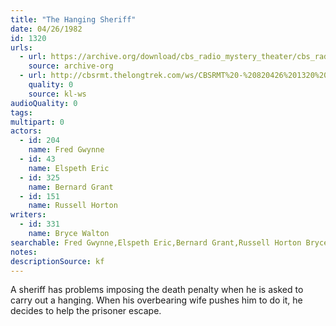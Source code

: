 ```yaml
---
title: "The Hanging Sheriff"
date: 04/26/1982
id: 1320
urls: 
  - url: https://archive.org/download/cbs_radio_mystery_theater/cbs_radio_mystery_theater-1301-1350.zip/cbs_radio_mystery_theater-1301-1350%2Fcbsrmt_1320_the_hanging_sheriff.mp3
    source: archive-org
  - url: http://cbsrmt.thelongtrek.com/ws/CBSRMT%20-%20820426%201320%20The%20Hanging%20Sheriff_ws.mp3
    quality: 0
    source: kl-ws
audioQuality: 0
tags: 
multipart: 0
actors:  
  - id: 204
    name: Fred Gwynne  
  - id: 43
    name: Elspeth Eric  
  - id: 325
    name: Bernard Grant  
  - id: 151
    name: Russell Horton
writers:  
  - id: 331
    name: Bryce Walton
searchable: Fred Gwynne,Elspeth Eric,Bernard Grant,Russell Horton Bryce Walton
notes: 
descriptionSource: kf
---
```

A sheriff has problems imposing the death penalty when he is asked to carry out a hanging. When his overbearing wife pushes him to do it, he decides to help the prisoner escape.